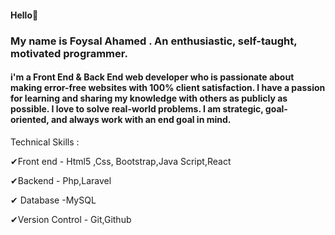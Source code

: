 <h4>Hello👋</h4> 
<h3>My name is Foysal Ahamed . An enthusiastic, self-taught, motivated programmer.</h3>
<h4>i'm a Front End & Back End web developer who is passionate about making error-free websites with 100% client satisfaction. I have a passion for learning and sharing my knowledge with others as publicly as possible. I love to solve real-world problems. I am strategic, goal-oriented, and always work with an end goal in mind.</h4>

Technical Skills :

✔Front end - Html5 ,Css, Bootstrap,Java Script,React

✔Backend - Php,Laravel

✔ Database -MySQL

✔Version Control - Git,Github
